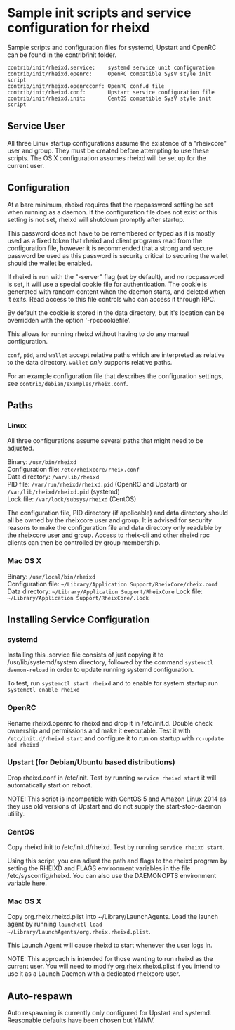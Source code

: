 Sample init scripts and service configuration for rheixd
==========================================================

Sample scripts and configuration files for systemd, Upstart and OpenRC
can be found in the contrib/init folder.

    contrib/init/rheixd.service:    systemd service unit configuration
    contrib/init/rheixd.openrc:     OpenRC compatible SysV style init script
    contrib/init/rheixd.openrcconf: OpenRC conf.d file
    contrib/init/rheixd.conf:       Upstart service configuration file
    contrib/init/rheixd.init:       CentOS compatible SysV style init script

Service User
---------------------------------

All three Linux startup configurations assume the existence of a "rheixcore" user
and group.  They must be created before attempting to use these scripts.
The OS X configuration assumes rheixd will be set up for the current user.

Configuration
---------------------------------

At a bare minimum, rheixd requires that the rpcpassword setting be set
when running as a daemon.  If the configuration file does not exist or this
setting is not set, rheixd will shutdown promptly after startup.

This password does not have to be remembered or typed as it is mostly used
as a fixed token that rheixd and client programs read from the configuration
file, however it is recommended that a strong and secure password be used
as this password is security critical to securing the wallet should the
wallet be enabled.

If rheixd is run with the "-server" flag (set by default), and no rpcpassword is set,
it will use a special cookie file for authentication. The cookie is generated with random
content when the daemon starts, and deleted when it exits. Read access to this file
controls who can access it through RPC.

By default the cookie is stored in the data directory, but it's location can be overridden
with the option '-rpccookiefile'.

This allows for running rheixd without having to do any manual configuration.

`conf`, `pid`, and `wallet` accept relative paths which are interpreted as
relative to the data directory. `wallet` *only* supports relative paths.

For an example configuration file that describes the configuration settings,
see `contrib/debian/examples/rheix.conf`.

Paths
---------------------------------

### Linux

All three configurations assume several paths that might need to be adjusted.

Binary:              `/usr/bin/rheixd`  
Configuration file:  `/etc/rheixcore/rheix.conf`  
Data directory:      `/var/lib/rheixd`  
PID file:            `/var/run/rheixd/rheixd.pid` (OpenRC and Upstart) or `/var/lib/rheixd/rheixd.pid` (systemd)  
Lock file:           `/var/lock/subsys/rheixd` (CentOS)  

The configuration file, PID directory (if applicable) and data directory
should all be owned by the rheixcore user and group.  It is advised for security
reasons to make the configuration file and data directory only readable by the
rheixcore user and group.  Access to rheix-cli and other rheixd rpc clients
can then be controlled by group membership.

### Mac OS X

Binary:              `/usr/local/bin/rheixd`  
Configuration file:  `~/Library/Application Support/RheixCore/rheix.conf`  
Data directory:      `~/Library/Application Support/RheixCore`
Lock file:           `~/Library/Application Support/RheixCore/.lock`

Installing Service Configuration
-----------------------------------

### systemd

Installing this .service file consists of just copying it to
/usr/lib/systemd/system directory, followed by the command
`systemctl daemon-reload` in order to update running systemd configuration.

To test, run `systemctl start rheixd` and to enable for system startup run
`systemctl enable rheixd`

### OpenRC

Rename rheixd.openrc to rheixd and drop it in /etc/init.d.  Double
check ownership and permissions and make it executable.  Test it with
`/etc/init.d/rheixd start` and configure it to run on startup with
`rc-update add rheixd`

### Upstart (for Debian/Ubuntu based distributions)

Drop rheixd.conf in /etc/init.  Test by running `service rheixd start`
it will automatically start on reboot.

NOTE: This script is incompatible with CentOS 5 and Amazon Linux 2014 as they
use old versions of Upstart and do not supply the start-stop-daemon utility.

### CentOS

Copy rheixd.init to /etc/init.d/rheixd. Test by running `service rheixd start`.

Using this script, you can adjust the path and flags to the rheixd program by
setting the RHEIXD and FLAGS environment variables in the file
/etc/sysconfig/rheixd. You can also use the DAEMONOPTS environment variable here.

### Mac OS X

Copy org.rheix.rheixd.plist into ~/Library/LaunchAgents. Load the launch agent by
running `launchctl load ~/Library/LaunchAgents/org.rheix.rheixd.plist`.

This Launch Agent will cause rheixd to start whenever the user logs in.

NOTE: This approach is intended for those wanting to run rheixd as the current user.
You will need to modify org.rheix.rheixd.plist if you intend to use it as a
Launch Daemon with a dedicated rheixcore user.

Auto-respawn
-----------------------------------

Auto respawning is currently only configured for Upstart and systemd.
Reasonable defaults have been chosen but YMMV.
